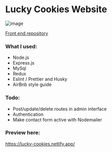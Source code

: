 # Lucky Cookies Website

![image](./public/assets/images/readme.png?raw=true)

[Front end repository ](https://github.com/nicholas570/lucky-cookies)

### What I used:

- Node.js
- Express.js
- MySql
- Redux
- Eslint / Prettier and Husky
- AirBnb style guide

### Todo:

- Post/update/delete routes in admin interface
- Authentication
- Make contact form active with Nodemailer

### Preview here:

https://lucky-cookies.netlify.app/
